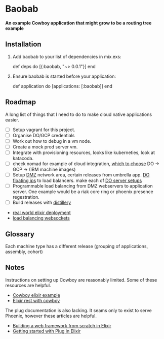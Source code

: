 # Baobab

**An example Cowboy application that might grow to be a routing tree example**

## Installation

  1. Add baobab to your list of dependencies in mix.exs:

        def deps do
          [{:baobab, "~> 0.0.1"}]
        end

  2. Ensure baobab is started before your application:

        def application do
          [applications: [:baobab]]
        end

## Roadmap

A long list of things that I need to do to make cloud native applications easier.

- [ ] Setup vagrant for this project.
- [ ] Organise DO/GCP credentials
- [ ] Work out how to debug in a vm node.
- [ ] Create a mock prod server vm.
- [ ] Integrate with provisioning resources, looks like kuberneties, look at katacoda.
- [ ] check nomad for example of cloud integration, [which to choose](https://thehftguy.wordpress.com/2016/06/08/choosing-a-cloud-provider-amazon-aws-ec2-vs-google-compute-engine-vs-microsoft-azure-vs-ibm-softlayer-vs-linode-vs-digitalocean-vs-ovh-vs-hertzner/) DO -> GCP -> (IBM machine images)
- [ ] Setup [DMZ](http://www.erlang-factory.com/static/upload/media/144975595943066francescocesarinieflberlin2015.pdf#14) network area, certain releases from umbrella app. [DO floating ips](https://www.digitalocean.com/products/networking/) to load balancers. make each of [DO server setups](https://www.digitalocean.com/community/tutorials/5-common-server-setups-for-your-web-application)
- [ ] Programmable load balancing from DMZ webservers to application server. One example would be a riak core ring or phoenix presence regestration.
- [ ] Build releases with [distillery](https://github.com/bitwalker/distillery)

- [real world elixir deployment](https://www.youtube.com/watch?v=H686MDn4Lo8)
- [load balancing websockets](http://www.oxagile.com/company/blog/load-balancing-of-websocket-connections/)

## Glossary

Each machine type has a different release (grouping of applications, assembly, cohort)
## Notes
Instructions on setting up Cowboy are reasonably limited.
Some of these resources are helpful.

- [Cowboy elixir example](https://github.com/IdahoEv/cowboy-elixir-example/blob/master/lib/dynamic_page_handler.ex)
- [Elixir rest with cowboy](http://www.jonasrichard.com/2016/02/elixir-rest-with-cowboy.html)

The plug documentation is also lacking.
It seams only to exist to serve Phoenix, however these articles are helpful.

- [Building a web framework from scratch in Elixir](https://codewords.recurse.com/issues/five/building-a-web-framework-from-scratch-in-elixir)
- [Getting started with Plug in Elixir](http://www.brianstorti.com/getting-started-with-plug-elixir/)
